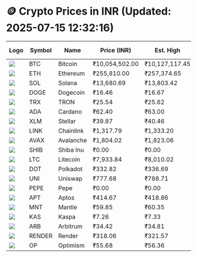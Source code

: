 # 🪙 Crypto Prices in INR (Updated: 2025-07-15 12:32:16)

| Logo | Symbol | Name       | Price (INR) | Est. High | Est. Low | Gross Profit | Fees | Net Profit | ROI % |
|------|--------|------------|-------------|-----------|----------|---------------|------|-------------|--------|
| ![](https://coin-images.coingecko.com/coins/images/1/large/bitcoin.png?1696501400) | BTC    | Bitcoin    | ₹10,054,502.00 | ₹10,127,117.45 | ₹9,981,886.55 | ₹1,454.94 | ₹200.00 | ₹1,254.94 | 1.25% |
| ![](https://coin-images.coingecko.com/coins/images/279/large/ethereum.png?1696501628) | ETH    | Ethereum   | ₹255,810.00 | ₹257,374.65 | ₹254,245.35 | ₹1,230.82 | ₹200.00 | ₹1,030.82 | 1.03% |
| ![](https://coin-images.coingecko.com/coins/images/4128/large/solana.png?1718769756) | SOL    | Solana     | ₹13,680.69 | ₹13,803.42 | ₹13,557.96 | ₹1,810.49 | ₹200.00 | ₹1,610.49 | 1.61% |
| ![](https://coin-images.coingecko.com/coins/images/5/large/dogecoin.png?1696501409) | DOGE   | Dogecoin   | ₹16.46 | ₹16.67 | ₹16.25 | ₹2,640.73 | ₹200.00 | ₹2,440.73 | 2.44% |
| ![](https://coin-images.coingecko.com/coins/images/1094/large/tron-logo.png?1696502193) | TRX    | TRON       | ₹25.54 | ₹25.62 | ₹25.46 | ₹636.32 | ₹200.00 | ₹436.32 | 0.44% |
| ![](https://coin-images.coingecko.com/coins/images/975/large/cardano.png?1696502090) | ADA    | Cardano    | ₹62.40 | ₹63.00 | ₹61.80 | ₹1,936.85 | ₹200.00 | ₹1,736.85 | 1.74% |
| ![](https://coin-images.coingecko.com/coins/images/100/large/fmpFRHHQ_400x400.jpg?1735231350) | XLM    | Stellar    | ₹39.87 | ₹40.46 | ₹39.28 | ₹3,001.49 | ₹200.00 | ₹2,801.49 | 2.80% |
| ![](https://coin-images.coingecko.com/coins/images/877/large/chainlink-new-logo.png?1696502009) | LINK   | Chainlink  | ₹1,317.79 | ₹1,333.20 | ₹1,302.38 | ₹2,365.89 | ₹200.00 | ₹2,165.89 | 2.17% |
| ![](https://coin-images.coingecko.com/coins/images/12559/large/Avalanche_Circle_RedWhite_Trans.png?1696512369) | AVAX   | Avalanche  | ₹1,804.02 | ₹1,823.06 | ₹1,784.98 | ₹2,133.64 | ₹200.00 | ₹1,933.64 | 1.93% |
| ![](https://coin-images.coingecko.com/coins/images/11939/large/shiba.png?1696511800) | SHIB   | Shiba Inu  | ₹0.00 | ₹0.00 | ₹0.00 | ₹2,385.03 | ₹200.00 | ₹2,185.03 | 2.19% |
| ![](https://coin-images.coingecko.com/coins/images/2/large/litecoin.png?1696501400) | LTC    | Litecoin   | ₹7,933.84 | ₹8,010.02 | ₹7,857.66 | ₹1,938.94 | ₹200.00 | ₹1,738.94 | 1.74% |
| ![](https://coin-images.coingecko.com/coins/images/12171/large/polkadot.png?1696512008) | DOT    | Polkadot   | ₹332.82 | ₹336.69 | ₹328.95 | ₹2,350.17 | ₹200.00 | ₹2,150.17 | 2.15% |
| ![](https://coin-images.coingecko.com/coins/images/12504/large/uniswap-logo.png?1720676669) | UNI    | Uniswap    | ₹777.68 | ₹788.71 | ₹766.65 | ₹2,878.12 | ₹200.00 | ₹2,678.12 | 2.68% |
| ![](https://coin-images.coingecko.com/coins/images/29850/large/pepe-token.jpeg?1696528776) | PEPE   | Pepe       | ₹0.00 | ₹0.00 | ₹0.00 | ₹2,227.46 | ₹200.00 | ₹2,027.46 | 2.03% |
| ![](https://coin-images.coingecko.com/coins/images/26455/large/aptos_round.png?1696525528) | APT    | Aptos      | ₹414.67 | ₹418.86 | ₹410.48 | ₹2,043.48 | ₹200.00 | ₹1,843.48 | 1.84% |
| ![](https://coin-images.coingecko.com/coins/images/30980/large/Mantle-Logo-mark.png?1739213200) | MNT    | Mantle     | ₹59.85 | ₹60.35 | ₹59.35 | ₹1,678.12 | ₹200.00 | ₹1,478.12 | 1.48% |
| ![](https://coin-images.coingecko.com/coins/images/25751/large/kaspa-icon-exchanges.png?1696524837) | KAS    | Kaspa      | ₹7.26 | ₹7.33 | ₹7.18 | ₹2,087.68 | ₹200.00 | ₹1,887.68 | 1.89% |
| ![](https://coin-images.coingecko.com/coins/images/16547/large/arb.jpg?1721358242) | ARB    | Arbitrum   | ₹34.42 | ₹34.81 | ₹34.03 | ₹2,318.85 | ₹200.00 | ₹2,118.85 | 2.12% |
| ![](https://coin-images.coingecko.com/coins/images/11636/large/rndr.png?1696511529) | RENDER | Render     | ₹318.06 | ₹321.57 | ₹314.55 | ₹2,230.80 | ₹200.00 | ₹2,030.80 | 2.03% |
| ![](https://coin-images.coingecko.com/coins/images/25244/large/Optimism.png?1696524385) | OP     | Optimism   | ₹55.68 | ₹56.36 | ₹55.00 | ₹2,470.89 | ₹200.00 | ₹2,270.89 | 2.27% |
